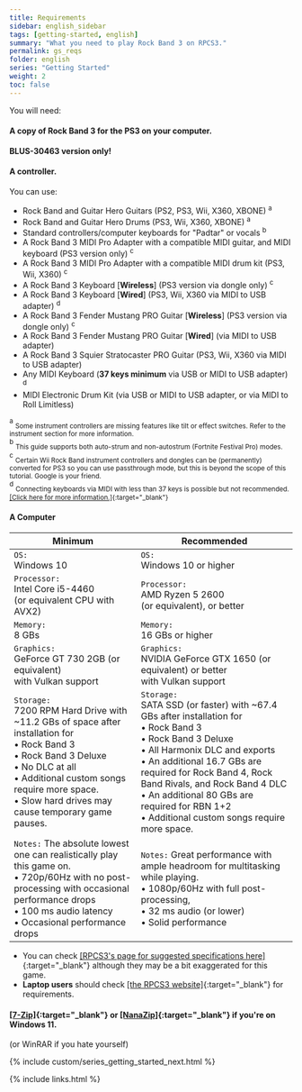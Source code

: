 ```yaml
---
title: Requirements
sidebar: english_sidebar
tags: [getting-started, english]
summary: "What you need to play Rock Band 3 on RPCS3."
permalink: gs_reqs
folder: english
series: "Getting Started"
weight: 2
toc: false
---
```


You will need:
#### A copy of Rock Band 3 for the PS3 on your computer.
**BLUS-30463 version only!** 

#### A controller.
You can use:

* Rock Band and Guitar Hero Guitars (PS2, PS3, Wii, X360, XBONE) <sup>a
* Rock Band and Guitar Hero Drums (PS3, Wii, X360, XBONE) <sup>a
* Standard controllers/computer keyboards for "Padtar" or vocals <sup>b
* A Rock Band 3 MIDI Pro Adapter with a compatible MIDI guitar, and MIDI keyboard (PS3 version only) <sup>c
* A Rock Band 3 MIDI Pro Adapter with a compatible MIDI drum kit (PS3, Wii, X360) <sup>c
* A Rock Band 3 Keyboard \[**Wireless**\] (PS3 version via dongle only) <sup>c
* A Rock Band 3 Keyboard \[**Wired**\] (PS3, Wii, X360 via MIDI to USB adapter) <sup>d
* A Rock Band 3 Fender Mustang PRO Guitar \[**Wireless**\] (PS3 version via dongle only) <sup>c
* A Rock Band 3 Fender Mustang PRO Guitar \[**Wired**\] (via MIDI to USB adapter)
* A Rock Band 3 Squier Stratocaster PRO Guitar (PS3, Wii, X360 via MIDI to USB adapter)
* Any MIDI Keyboard (**37 keys minimum** via USB or MIDI to USB adapter) <sup>d 
* MIDI Electronic Drum Kit (via USB or MIDI to USB adapter, or via MIDI to Roll Limitless)

<sup>a</sup> <sub>Some instrument controllers are missing features like tilt or effect switches. Refer to the instrument section for more information.</sub>  
<sup>b</sup> <sub>This guide supports both auto-strum and non-autostrum (Fortnite Festival Pro) modes.</sub>  
<sup>c</sup> <sub>Certain Wii Rock Band instrument controllers and dongles can be (permanently) converted for PS3 so you can use passthrough mode, but this is beyond the scope of this tutorial. Google is your friend.</sub>  
<sup>d</sup> <sub>Connecting keyboards via MIDI with less than 37 keys is possible but not recommended. [[Click here for more information.]](https://carlmylo.github.io/docu-rpcs3/ctrls_keys_midi){:target="_blank"}</sub>  

#### A Computer

| **Minimum** | **Recommended** |
|--|--|
| `OS:` <br>Windows 10 | `OS:` <br>Windows 10 or higher |
| `Processor:` <br>Intel Core i5-4460 <br>(or equivalent CPU with AVX2) | `Processor:` <br>AMD Ryzen 5 2600 <br>(or equivalent), or better |
| `Memory:` <br>8 GBs | `Memory:` <br>16 GBs or higher |
| `Graphics:` <br>GeForce GT 730 2GB (or equivalent) <br>with Vulkan support | `Graphics:` <br>NVIDIA GeForce GTX 1650 (or equivalent) or better <br>with Vulkan support |
| `Storage:` <br>7200 RPM Hard Drive with ~11.2 GBs of space after installation for <br>• Rock Band 3 <br>• Rock Band 3 Deluxe <br>• No DLC at all <br>• Additional custom songs require more space. <br>• Slow hard drives may cause temporary game pauses. | `Storage:` <br>SATA SSD (or faster) with ~67.4 GBs after installation for <br>• Rock Band 3 <br>• Rock Band 3 Deluxe <br>• All Harmonix DLC and exports <br>• An additional 16.7 GBs are required for Rock Band 4, Rock Band Rivals, and Rock Band 4 DLC <br>• An additional 80 GBs are required for RBN 1+2 <br>• Additional custom songs require more space. |
| `Notes:` The absolute lowest one can realistically play this game on. <br>• 720p/60Hz with no post-processing with occasional performance drops <br>• 100 ms audio latency <br>• Occasional performance drops | `Notes:` Great performance with ample headroom for multitasking while playing. <br>• 1080p/60Hz with full post-processing, <br>• 32 ms audio (or lower) <br>• Solid performance |

* You can check [[RPCS3's page for suggested specifications here]](https://rpcs3.net/quickstart){:target="_blank"} although they may be a bit exaggerated for this game.
* **Laptop users** should check [[the RPCS3 website]](https://rpcs3.net/quickstart){:target="_blank"} for requirements.
#### [[7-Zip]](https://www.7-zip.org/download.html){:target="_blank"} or [[NanaZip]](https://apps.microsoft.com/detail/9n8g7tscl18r){:target="_blank"} if you're on Windows 11.
(or WinRAR if you hate yourself)


{% include custom/series_getting_started_next.html %}

{% include links.html %}